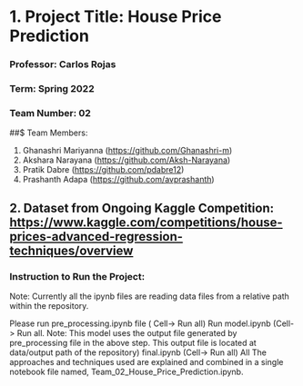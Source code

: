 # 1. Project Title: House Price Prediction

### Professor: Carlos Rojas

### Term: Spring 2022

### Team Number: 02

##$ Team Members:

1. Ghanashri Mariyanna (https://github.com/Ghanashri-m) <br />
2. Akshara Narayana (https://github.com/Aksh-Narayana) <br />
3. Pratik Dabre (https://github.com/pdabre12) <br />
4. Prashanth Adapa (https://github.com/avprashanth) <br />

## 2. Dataset from Ongoing Kaggle Competition: https://www.kaggle.com/competitions/house-prices-advanced-regression-techniques/overview

### Instruction to Run the Project:

Note: Currently all the ipynb files are reading data files from a relative path within the repository.

Please run pre_processing.ipynb file ( Cell-> Run all)
Run model.ipynb (Cell-> Run all. Note: This model uses the output file generated by pre_processing file in the above step. This output file is located at data/output path of the repository)
final.ipynb (Cell-> Run all)
All The approaches and techniques used are explained and combined in a single notebook file named, Team_02_House_Price_Prediction.ipynb.
